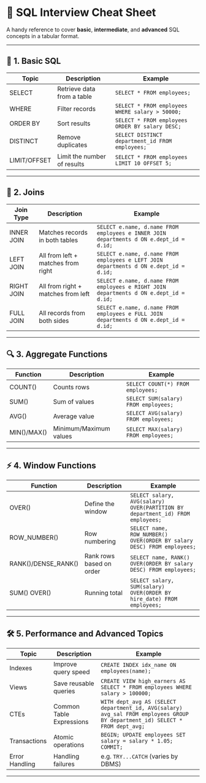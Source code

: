 # 🚀 SQL Interview Cheat Sheet

A handy reference to cover **basic**, **intermediate**, and **advanced** SQL concepts in a tabular format.

---

## 🔰 1. Basic SQL

| Topic         | Description                                    | Example |
|---------------|-------------------------------------------------|---------|
| SELECT        | Retrieve data from a table                      | `SELECT * FROM employees;` |
| WHERE         | Filter records                                  | `SELECT * FROM employees WHERE salary > 50000;` |
| ORDER BY      | Sort results                                    | `SELECT * FROM employees ORDER BY salary DESC;` |
| DISTINCT      | Remove duplicates                               | `SELECT DISTINCT department_id FROM employees;` |
| LIMIT/OFFSET  | Limit the number of results                     | `SELECT * FROM employees LIMIT 10 OFFSET 5;` |

---

## 🔗 2. Joins

| Join Type    | Description                               | Example |
|--------------|--------------------------------------------|---------|
| INNER JOIN   | Matches records in both tables             | `SELECT e.name, d.name FROM employees e INNER JOIN departments d ON e.dept_id = d.id;` |
| LEFT JOIN    | All from left + matches from right         | `SELECT e.name, d.name FROM employees e LEFT JOIN departments d ON e.dept_id = d.id;` |
| RIGHT JOIN   | All from right + matches from left         | `SELECT e.name, d.name FROM employees e RIGHT JOIN departments d ON e.dept_id = d.id;` |
| FULL JOIN    | All records from both sides                | `SELECT e.name, d.name FROM employees e FULL JOIN departments d ON e.dept_id = d.id;` |

---

## 🔍 3. Aggregate Functions

| Function     | Description                               | Example |
|--------------|--------------------------------------------|---------|
| COUNT()      | Counts rows                               | `SELECT COUNT(*) FROM employees;` |
| SUM()        | Sum of values                             | `SELECT SUM(salary) FROM employees;` |
| AVG()        | Average value                             | `SELECT AVG(salary) FROM employees;` |
| MIN()/MAX()  | Minimum/Maximum values                    | `SELECT MAX(salary) FROM employees;` |

---

## ⚡️ 4. Window Functions

| Function        | Description                                    | Example |
|-----------------|------------------------------------------------|---------|
| OVER()          | Define the window                              | `SELECT salary, AVG(salary) OVER(PARTITION BY department_id) FROM employees;` |
| ROW_NUMBER()    | Row numbering                                  | `SELECT name, ROW_NUMBER() OVER(ORDER BY salary DESC) FROM employees;` |
| RANK()/DENSE_RANK() | Rank rows based on order                   | `SELECT name, RANK() OVER(ORDER BY salary DESC) FROM employees;` |
| SUM() OVER()    | Running total                                  | `SELECT salary, SUM(salary) OVER(ORDER BY hire_date) FROM employees;` |

---

## 🛠️ 5. Performance and Advanced Topics

| Topic              | Description                               | Example |
|--------------------|--------------------------------------------|---------|
| Indexes            | Improve query speed                        | `CREATE INDEX idx_name ON employees(name);` |
| Views              | Save reusable queries                      | `CREATE VIEW high_earners AS SELECT * FROM employees WHERE salary > 100000;` |
| CTEs               | Common Table Expressions                   | `WITH dept_avg AS (SELECT department_id, AVG(salary) avg_sal FROM employees GROUP BY department_id) SELECT * FROM dept_avg;` |
| Transactions       | Atomic operations                          | `BEGIN; UPDATE employees SET salary = salary * 1.05; COMMIT;` |
| Error Handling     | Handling failures                          | e.g. `TRY...CATCH` (varies by DBMS) |

---